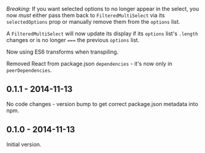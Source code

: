 *Breaking:* If you want selected options to no longer appear in the select, you
now _must_ either pass them back to `FilteredMultiSelect` via its
`selectedOptions` prop or manually remove them from the `options` list.

A `FilteredMultiSelect` will now update its display if its `options` list's
`.length` changes or is no longer `===` the previous `options` list.

Now using ES6 transforms when transpiling.

Removed React from package.json `dependencies` - it's now only in
`peerDependencies`.

## 0.1.1 - 2014-11-13

No code changes - version bump to get correct package.json metadata into npm.

## 0.1.0 - 2014-11-13

Initial version.